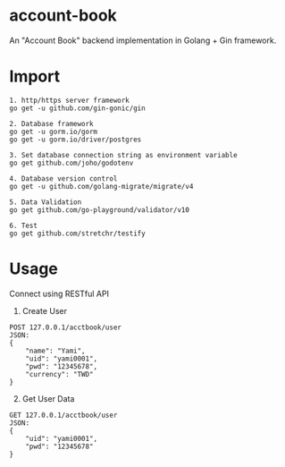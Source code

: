 # account-book
An "Account Book" backend implementation in Golang + Gin framework.  
  
# Import
```
1. http/https server framework
go get -u github.com/gin-gonic/gin

2. Database framework
go get -u gorm.io/gorm
go get -u gorm.io/driver/postgres

3. Set database connection string as environment variable
go get github.com/joho/godotenv

4. Database version control
go get -u github.com/golang-migrate/migrate/v4

5. Data Validation
go get github.com/go-playground/validator/v10

6. Test
go get github.com/stretchr/testify
```

# Usage
Connect using RESTful API  

1. Create User  
  ```
  POST 127.0.0.1/acctbook/user
  JSON:
  {
      "name": "Yami",
      "uid": "yami0001",
      "pwd": "12345678",
      "currency": "TWD"
  }
  ```  
2. Get User Data
  ```
  GET 127.0.0.1/acctbook/user
  JSON:
  {
      "uid": "yami0001",
      "pwd": "12345678"
  }
  ```  
